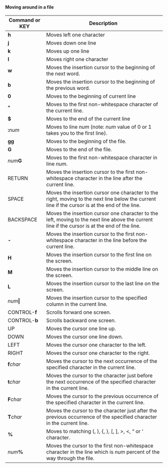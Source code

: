 #### Moving around in a file

| Command or KEY | Description |
| - | - |
| **h** | Moves left one character |
| **j** | Moves down one line |
| **k** | Moves up one line |
| **l** | Moves right one character |
| **w** | Moves the insertion cursor to the beginning of the next word. |
| **b** | Moves the insertion cursor to the beginning of the previous word. |
| **0** | Moves to the beginning of current line |
| **^** | Moves to the first non-whitespace character of the current line. |
| **$** | Moves to the end of the current line |
| **:**_num_ | Moves to line _num_ (note: _num_ value of 0 or 1 takes you to the first line). |
| **gg** | Moves to the beginning of the file. |
| **G** | Moves to the end of the file. |
| _num_**G** | Moves to the first non-whitespace character in line _num_. |
| RETURN | Moves the insertion cursor to the first non-whitespace character in the line after the current line. |
| SPACE | Moves the insertion cursor one character to the right, moving to the next line below the current line if the cursor is at the end of the line. |
| BACKSPACE | Moves the insertion cursor one character to the left, moving to the next line above the current line if the cursor is at the end of the line. |
| **-** | Moves the insertion cursor to the first non-whitespace character in the line before the current line. |
| **H** | Moves the insertion cursor to the first line on the screen. |
| **M** | Moves the insertion cursor to the middle line on the screen. |
| **L** | Moves the insertion cursor to the last line on the screen. |
| _num_**\|** | Moves the insertion cursor to the specified column in the current line. |
| CONTROL-**f** | Scrolls forward one screen. |
| CONTROL-**b** | Scrolls backward one screen. |
| UP | Moves the cursor one line up. |
| DOWN | Moves the cursor one line down. |
| LEFT | Moves the cursor one character to the left. |
| RIGHT | Moves the cursor one character to the right. |
| **f**_char_ | Moves the cursor to the next occurrence of the specified character in the current line. |
| **t**_char_ | Moves the cursor to the character just before the next occurrence of the specified character in the current line. |
| **F**_char_ | Moves the cursor to the previous occurrence of the specified character in the current line. |
| **T**_char_ | Moves the cursor to the character just after the previous occurrence of the specified character in the current line. |
| **%** | Moves to matching (, ), \{, \}, [, ], \>, \<, “ or ‘ character. |
| _num_**%** | Moves the cursor to the first non-whitespace character in the line which is _num_ percent of the way through the file. |